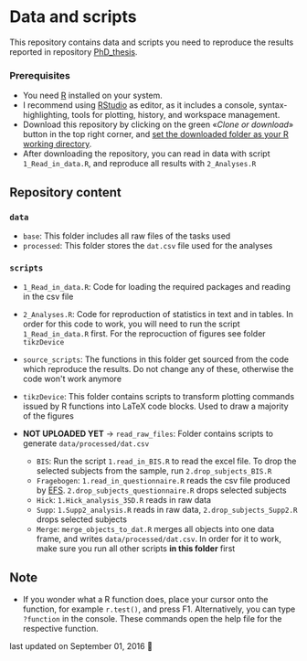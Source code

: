 Data and scripts
================

This repository contains data and scripts you need to reproduce the results reported in repository [PhD\_thesis](https://github.com/pipomas/PhD_thesis).

### Prerequisites

-   You need [R](https://cran.r-project.org) installed on your system.
-   I recommend using [RStudio](https://www.rstudio.com/products/rstudio/download/) as editor, as it includes a console, syntax-highlighting, tools for plotting, history, and workspace management.
-   Download this repository by clicking on the green «*Clone or download*» button in the top right corner, and [set the downloaded folder as your R working directory](http://rfunction.com/archives/1001).
-   After downloading the repository, you can read in data with script `1_Read_in_data.R`, and reproduce all results with `2_Analyses.R`

Repository content
------------------

### `data`

-   `base`: This folder includes all raw files of the tasks used
-   `processed`: This folder stores the `dat.csv` file used for the analyses

### `scripts`

-   `1_Read_in_data.R`: Code for loading the required packages and reading in the csv file
-   `2_Analyses.R`: Code for reproduction of statistics in text and in tables. In order for this code to work, you will need to run the script `1_Read_in_data.R` first. For the reprocuction of figures see folder `tikzDevice`

-   `source_scripts`: The functions in this folder get sourced from the code which reproduce the results. Do not change any of these, otherwise the code won't work anymore

-   `tikzDevice`: This folder contains scripts to transform plotting commands issued by R functions into LaTeX code blocks. Used to draw a majority of the figures

-   **NOT UPLOADED YET** -&gt; `read_raw_files`: Folder contains scripts to generate `data/processed/dat.csv`
    -   `BIS`: Run the script `1.read_in_BIS.R` to read the excel file. To drop the selected subjects from the sample, run `2.drop_subjects_BIS.R`
    -   `Fragebogen`: `1.read_in_questionnaire.R` reads the csv file produced by [EFS](http://www.unipark.de/www/front.php). `2.drop_subjects_questionnaire.R` drops selected subjects
    -   `Hick`: `1.Hick_analysis_3SD.R` reads in raw data
    -   `Supp`: `1.Supp2_analysis.R` reads in raw data, `2.drop_subjects_Supp2.R` drops selected subjects
    -   `Merge`: `merge_objects_to_dat.R` merges all objects into one data frame, and writes `data/processed/dat.csv`. In order for it to work, make sure you run all other scripts **in this folder** first

Note
----

-   If you wonder what a R function does, place your cursor onto the function, for example `r.test()`, and press F1. Alternatively, you can type `?function` in the console. These commands open the help file for the respective function.

last updated on September 01, 2016 :tada:
